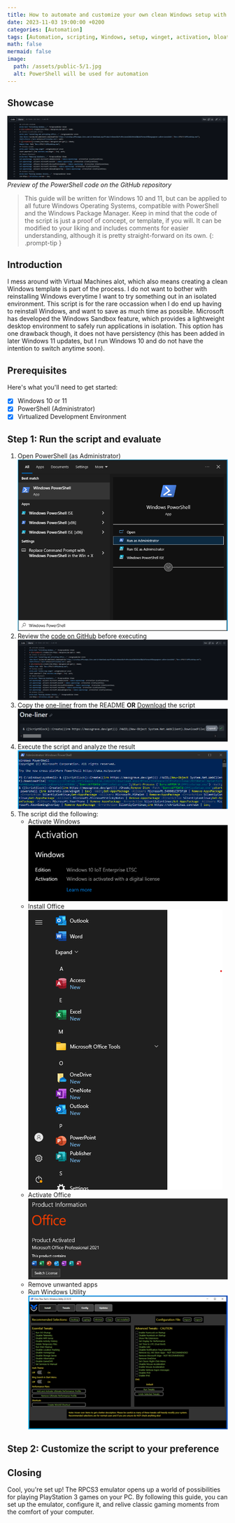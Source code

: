 ```yaml
---
title: How to automate and customize your own clean Windows setup with PowerShell 
date: 2023-11-03 19:00:00 +0200
categories: [Automation]
tags: [Automation, scripting, Windows, setup, winget, activation, bloatware, debloat, Microsoft, GitHub, open-source]
math: false
mermaid: false
image:
  path: /assets/public-5/1.jpg
  alt: PowerShell will be used for automation
---
```


## Showcase
![1](/assets/public-5/2.png)
_Preview of the PowerShell code on the GitHub repository_

> This guide will be written for Windows 10 and 11, but can be applied to all future Windows Operating Systems, compatible with PowerShell and the Windows Package Manager. Keep in mind that the code of the script is just a proof of concept, or template, if you will. It can be modified to your liking and includes comments for easier understanding, although it is pretty straight-forward on its own. 
{: .prompt-tip }

## Introduction
I mess around with Virtual Machines alot, which also means creating a clean Windows template is part of the process. I do not want to bother with reinstalling Windows everytime I want to try something out in an isolated environment. This script is for the rare occassion when I do end up having to reinstall Windows, and want to save as much time as possible. Microsoft has developed the Windows Sandbox feature, which provides a lightweight desktop environment to safely run applications in isolation. This option has one drawback though, it does not have persistency (this has been added in later Windows 11 updates, but I run Windows 10 and do not have the intention to switch anytime soon).

## Prerequisites
Here's what you'll need to get started:
- [x] Windows 10 or 11
- [x] PowerShell (Administrator)
- [x] Virtualized Development Environment

## Step 1: Run the script and evaluate

1.  Open PowerShell (as Administrator)
![1](/assets/public-5/3.png)
2.  Review the [code on GitHub](https://github.com/jeroen66124/Winstart/blob/main/winstart.ps1) before executing
![1](/assets/public-5/2.png)
3.  Copy the [one-liner](https://github.com/jeroen66124/Winstart/blob/main/README.md#one-liner) from the README **OR** [Download](https://github.com/jeroen66124/Winstart/blob/main/winstart.ps1) the script
![1](/assets/public-5/4.png)
4.  Execute the script and analyze the result
![1](/assets/public-5/5.png)
5.  The script did the following:
    - Activate Windows
![1](/assets/public-5/6.png)
    - Install Office
![1](/assets/public-5/8.png)
    - Activate Office
![1](/assets/public-5/7.png)
    - Remove unwanted apps
    - Run Windows Utility
![1](/assets/public-5/9.png)

## Step 2: Customize the script to your preference

## Closing

Cool, you're set up! The RPCS3 emulator opens up a world of possibilities for playing PlayStation 3 games on your PC. By following this guide, you can set up the emulator, configure it, and relive classic gaming moments from the comfort of your computer. 
